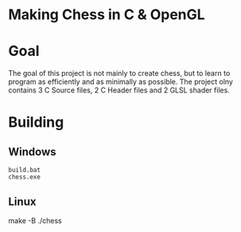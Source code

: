 # Making Chess in C & OpenGL

# Goal

The goal of this project is not mainly to create chess, but to learn to program as efficiently and 
as minimally as possible. The project olny contains 3 C Source files, 2 C Header files and 2 GLSL shader files.

# Building

## Windows
```
build.bat
chess.exe
```

## Linux
make -B
./chess
